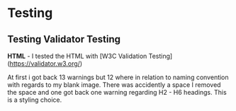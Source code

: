 # Testing 

## Testing Validator Testing 
 **HTML** - I tested the HTML with [W3C Validation Testing] (https://validator.w3.org/) 

 At first i got back 13 warnings but 12 where in relation to naming convention with regards to my blank image. There was accidently a space I removed the space and one got back one warning regarding H2 - H6 headings. This is a styling choice. 
 
